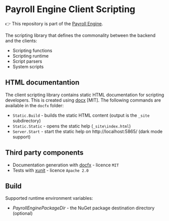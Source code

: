 # Payroll Engine Client Scripting
👉 This repository is part of the [Payroll Engine](https://github.com/Payroll-Engine/PayrollEngine/wiki).

The scripting library that defines the commonality between the backend and the clients:
- Scripting functions
- Scripting runtime
- Script parsers
- System scripts

## HTML documentantion
The client scripting library contains static HTML documentation for scripting developers. This is created using [docx](https://github.com/dotnet/docfx) [MIT]. The following commands are available in the `docfx` folder:
- `Static.Build` - builds the static HTML content (output is the `_site` subdirectory)
- `Static.Static` - opens the static help (`_site\index.html`)
- `Server.Start` - start the static help on http://localhost:5865/ (dark mode support)

## Third party components
- Documentation generation with [docfx](https://github.com/dotnet/docfx/) - licence `MIT`
- Tests with [xunit](https://github.com/xunit) - licence `Apache 2.0`

## Build
Supported runtime environment variables:
- *PayrollEnginePackageDir* - the NuGet package destination directory (optional)
